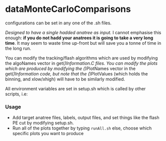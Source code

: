 # dataMonteCarloComparisons

configurations can be set in any one of the .sh files.

*Designed to have a single hadded anatree as input.* I cannot emphasise this enough: **if you do not hadd your anatrees it is going to take a very long time**. It may seem to waste time up-front but will save you a tonne of time in the long run.

You can modify the tracking/flash algorithms which are used by modifying the algoNames vector in get(*)Information.C files. You can modify the plots which are produced by modifying the (*)PlotNames vector in the get(*)Information code, but note that the (*)PlotValues (which holds the binning, and xlow/xhigh) will have to be similarly modified.

All environment variables are set in setup.sh which is called by other scripts, i.e:

### Usage
- Add target anatree files, labels, output files, and set things like the flash PE cut by modifying setup.sh.
- Run all of the plots together by typing `runAll.sh` else, choose which specific plots you want to produce
